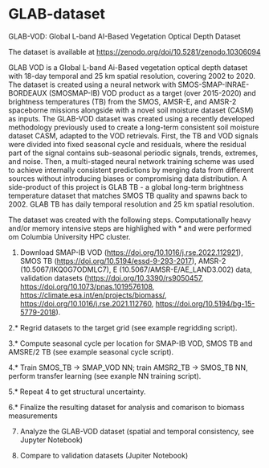 # GLAB-dataset
GLAB-VOD: Global L-band AI-Based Vegetation Optical Depth Dataset 


The dataset is available at https://zenodo.org/doi/10.5281/zenodo.10306094

GLAB VOD is a Global L-band Ai-Based vegetation optical depth dataset with 18-day temporal and 25 km spatial resolution, covering 2002 to 2020. The dataset is created using a neural network with SMOS-SMAP-INRAE-BORDEAUX (SMOSMAP-IB) VOD product as a target (over 2015-2020) and brightness temperatures (TB) from the SMOS, AMSR-E, and AMSR-2 spaceborne missions alongside with a novel soil moisture dataset (CASM) as inputs. The GLAB-VOD dataset was created using a recently developed methodology previously used to create a long-term consistent soil moisture dataset CASM, adapted to the  VOD retrievals. First, the TB and VOD signals were divided into fixed seasonal cycle and residuals, where the residual part of the signal contains sub-seasonal periodic signals, trends, extremes, and noise. Then, a multi-staged neural network training scheme was used to achieve internally consistent predictions by merging data from different sources without introducing biases or compromising data distribution. A side-product of this project is GLAB TB - a global long-term brightness temperature dataset that matches SMOS TB quality and spawns back to 2002. GLAB TB has daily temporal resolution and 25 km spatial resolution. 


The dataset was created with the following steps. Computationally heavy and/or memory intensive steps are highlighed with * and were performed om Columbia University HPC cluster.

1. Download SMAP-IB VOD (https://doi.org/10.1016/j.rse.2022.112921), SMOS TB (https://doi.org/10.5194/essd-9-293-2017), AMSR-2 (10.5067/IKQ0G7ODMLC7), E (10.5067/AMSR-E/AE_LAND3.002) data, validation datasets (https://doi.org/10.3390/rs9050457, https://doi.org/10.1073/pnas.1019576108, https://climate.esa.int/en/projects/biomass/, https://doi.org/10.1016/j.rse.2021.112760, https://doi.org/10.5194/bg-15-5779-2018).

2.* Regrid datasets to the target grid (see example regridding script).

3.* Compute seasonal cycle per location for SMAP-IB VOD, SMOS TB and AMSRE/2 TB (see example seasonal cycle script).

4.* Train SMOS_TB -> SMAP_VOD NN; train AMSR2_TB -> SMOS_TB NN, perform transfer learning (see exanple NN training script). 

5.* Repeat 4 to get structural uncertainty.

6.* Finalize the resulting dataset for analysis and comarison to biomass measurements

7. Analyze the GLAB-VOD dataset (spatial and temporal consistency, see Jupyter Notebook)

8. Compare to validation datasets (Jupiter Notebook)
